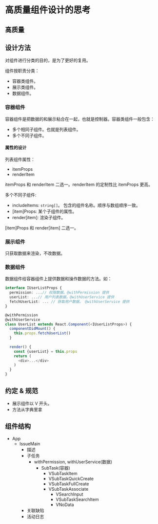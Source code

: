 # 高质量组件设计的思考
## 高质量

## 设计方法
对组件进行分类的目的，是为了更好的复用。

组件按职责分类：
* 容器类组件。
* 展示类组件。
* 数据组件。

### 容器组件
容器组件是把数据的和展示粘合在一起，也就是控制器。容器类组件一般包含：
* 多个相同子组件。也就是列表组件。
* 多个不同子组件。

#### 属性的设计
列表组件属性：
* itemProps
* renderItem

itemProps 和 renderItem 二选一。renderItem 的定制性比 itemProps 更高。

多个不同子组件:
* includeItems: `string[]`。 包含的组件名称。顺序与数组顺序一致。
* [item]Props: 某个子组件的属性。
* render[item]: 渲染子组件。

[item]Props 和 render[item] 二选一。

### 展示组件
只获取数据来渲染，不改数据。

### 数据组件
数据组件给容器组件上提供数据和操作数据的方法。如：
```ts
interface IUserListProps {
  permission: ...// 权限数据。@withPermission 提供
  userList: ...// 用户列表数据。@withUserService 提供
  fetchUserList: ... // 获取用户数据。 @withUserService 提供
}

@withPermission
@withUserService
class UserList extends React.Component(<IUserListProps>) {
  componentDidMount() {
    this.props.fetchUserList()
  }
 
  render() {
    const {userList} = this.props
    return (
      <div>...</div>
    )
  }
}
```

## 约定 & 规范
* 展示组件以 V 开头。
* 方法从字典里拿

## 组件结构
* App
  * IssueMain
    * 描述
    * 子任务
      * withPermission, withUserService(数据)
        * SubTask(容器)
          * VSubTaskItem
          * VSubTaskQuickCreate
          * VSubTaskFullCreate
          * VSubTaskAssociate
            * VSearchInput
            * VSubTaskSearchItem
            * VNoData
    * 关联缺陷
    * 活动日志